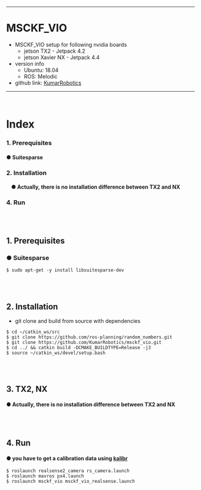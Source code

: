 ***
# MSCKF_VIO
+ MSCKF_VIO setup for following nvidia boards
    + jetson TX2 - Jetpack 4.2
    + jetson Xavier NX - Jetpack 4.4
+ version info
    + Ubuntu: 18.04 
    + ROS: Melodic 
+ github link: [KumarRobotics](https://github.com/KumarRobotics/msckf_vio)
***
<br>

# Index
### 1. Prerequisites
####    ● Suitesparse
### 2. Installation
####    &nbsp;&nbsp;&nbsp;&nbsp;● Actually, there is no installation difference between TX2 and NX
### 4. Run
<br><br>

## 1. Prerequisites
### ● Suitesparse
```
$ sudo apt-get -y install libsuitesparse-dev
```
<br><br>

## 2. Installation
+ git clone and build from source with dependencies
```
$ cd ~/catkin_ws/src
$ git clone https://github.com/ros-planning/random_numbers.git
$ git clone https://github.com/KumarRobotics/msckf_vio.git
$ cd ../ && catkin build -DCMAKE_BUILDTYPE=Release -j3
$ source ~/catkin_ws/devel/setup.bash
```
<br><br>

## 3. TX2, NX
#### ● Actually, there is no installation difference between TX2 and NX
<br><br>


## 4. Run
#### ● you have to get a calibration data using [kalibr](https://github.com/zinuok/kalibr)
```
$ roslaunch realsense2_camera rs_camera.launch
$ roslaunch mavros px4.launch
$ roslaunch msckf_vio msckf_vio_realsense.launch
```

